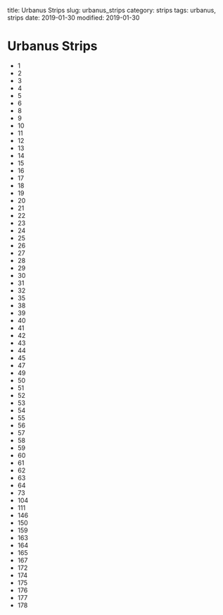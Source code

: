 title: Urbanus Strips
slug: urbanus_strips
category: strips
tags: urbanus, strips
date: 2019-01-30
modified: 2019-01-30

# Urbanus Strips

* 1
* 2
* 3
* 4
* 5
* 6
* 8
* 9
* 10
* 11
* 12
* 13
* 14
* 15
* 16
* 17
* 18
* 19
* 20
* 21
* 22
* 23
* 24
* 25
* 26
* 27
* 28
* 29
* 30
* 31
* 32
* 35
* 38
* 39
* 40
* 41
* 42
* 43
* 44
* 45
* 47
* 49
* 50
* 51
* 52
* 53
* 54
* 55
* 56
* 57
* 58
* 59
* 60
* 61
* 62
* 63
* 64
* 73
* 104
* 111
* 146
* 150
* 159
* 163
* 164
* 165
* 167
* 172
* 174
* 175
* 176
* 177
* 178
